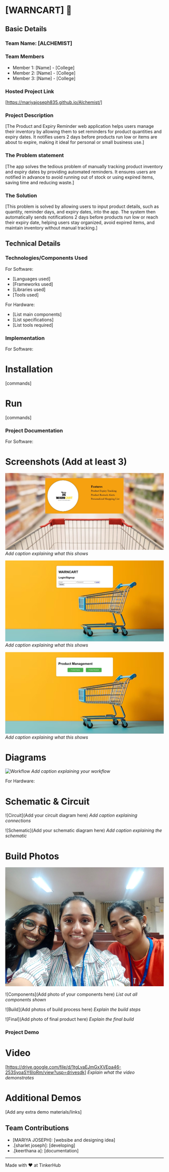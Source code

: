 # [WARNCART] 🎯


## Basic Details
### Team Name: [ALCHEMIST]


### Team Members
- Member 1: [Name] - [College]
- Member 2: [Name] - [College]
- Member 3: [Name] - [College]

### Hosted Project Link
[https://mariyajoseph835.github.io/Alchemist/]

### Project Description
[The Product and Expiry Reminder web application helps users manage their inventory by allowing them to set reminders for product quantities and expiry dates. It notifies users 2 days before products run low or items are about to expire, making it ideal for personal or small business use.]

### The Problem statement
[The app solves the tedious problem of manually tracking product inventory and expiry dates by providing automated reminders. It ensures users are notified in advance to avoid running out of stock or using expired items, saving time and reducing waste.]

### The Solution
[This problem is solved by allowing users to input product details, such as quantity, reminder days, and expiry dates, into the app. The system then automatically sends notifications 2 days before products run low or reach their expiry date, helping users stay organized, avoid expired items, and maintain inventory without manual tracking.]

## Technical Details
### Technologies/Components Used
For Software:
- [Languages used]
- [Frameworks used]
- [Libraries used]
- [Tools used]

For Hardware:
- [List main components]
- [List specifications]
- [List tools required]

### Implementation
For Software:
# Installation
[commands]

# Run
[commands]

### Project Documentation
For Software:

# Screenshots (Add at least 3)
![Screenshot1](1.jpg)
*Add caption explaining what this shows*

![Screenshot2](2.jpg)
*Add caption explaining what this shows*

![Screenshot3](3.jpg)
*Add caption explaining what this shows*

# Diagrams
![Workflow](workflow.jpg)
*Add caption explaining your workflow*

For Hardware:

# Schematic & Circuit
![Circuit](Add your circuit diagram here)
*Add caption explaining connections*

![Schematic](Add your schematic diagram here)
*Add caption explaining the schematic*

# Build Photos
![Team](ussss.jpg)


![Components](Add photo of your components here)
*List out all components shown*

![Build](Add photos of build process here)
*Explain the build steps*

![Final](Add photo of final product here)
*Explain the final build*

### Project Demo
# Video
[https://drive.google.com/file/d/1tgLvaEJmGxXVEpa46-253SyoaSY6IoRm/view?usp=drivesdk]
*Explain what the video demonstrates*

# Additional Demos
[Add any extra demo materials/links]

## Team Contributions
- [MARIYA JOSEPH]: [websibe and designing idea]
- .[sharlet joseph]: [developing]
- .[keerthana a]: [documentation]

---
Made with ❤️ at TinkerHub
